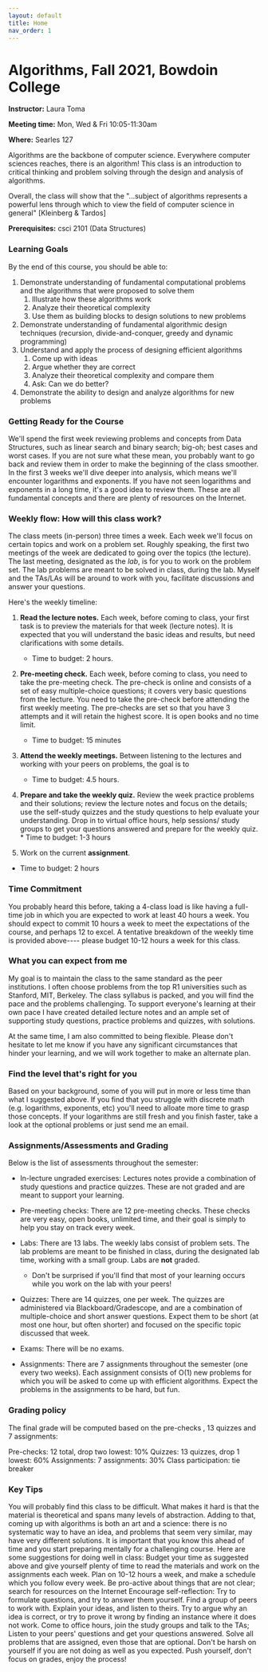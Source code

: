 ```yaml
---
layout: default 
title: Home 
nav_order: 1
---
```



# Algorithms,  Fall 2021, Bowdoin College 


**Instructor:** Laura Toma 

**Meeting time:** Mon, Wed & Fri 10:05-11:30am

**Where:** Searles 127


Algorithms are the backbone of computer science. Everywhere computer sciences reaches, there is an algorithm! This class is an introduction to critical thinking and problem solving through the design and analysis of algorithms.

Overall,  the class will show that the "...subject of algorithms represents a powerful lens through which to view the field of computer science in general" [Kleinberg & Tardos]

**Prerequisites:** csci 2101 (Data Structures)


### Learning Goals

By the end of this course, you should be able to:

  1. Demonstrate understanding of fundamental computational problems and the algorithms that were proposed to solve them
      1. Illustrate how these algorithms work
      2. Analyze their theoretical complexity 
      3. Use them as building blocks to design solutions to new problems 
  2. Demonstrate understanding of fundamental algorithmic design techniques (recursion, divide-and-conquer, greedy and dynamic programming)
  3. Understand and apply the process of designing efficient algorithms
      1. Come up with ideas
      2. Argue whether they are correct
      3. Analyze their theoretical complexity and compare them
      4. Ask: Can we do better?
  4. Demonstrate the ability to design and analyze algorithms for new problems 


### Getting Ready for the Course
We'll spend the first week reviewing problems and concepts from Data Structures, such as linear search and binary search; big-oh; best cases and worst cases. If you are not sure what these mean, you probably want to go back and review them in order to make the beginning of the class smoother.  
In the first 3 weeks we'll dive deeper into analysis, which means we'll encounter logarithms and exponents. If you have not seen logarithms and exponents in a long time, it's a good idea to review them. 
These are all fundamental concepts and there are plenty of resources on the Internet. 


### Weekly flow: How will this class work?
The class meets (in-person) three times a week.    Each week we'll focus on certain topics and  work on a problem set.  Roughly speaking, the first two meetings of the week  are dedicated to going over the topics (the lecture).  The last meeting, designated as the _lab_, is  for you to work on the problem set. The lab problems are meant to be solved in class, during the lab. Myself and the TAs/LAs will be around to work with you, facilitate discussions and answer your questions. 

Here's the weekly timeline:

  1. **Read the lecture notes.**    Each week, before coming to class, your first task is to preview  the materials for that week (lecture notes). It is expected that you will understand the basic ideas and results, but need clarifications with some details. 
   
     * Time to budget:  2 hours.

  2. **Pre-meeting check.**  Each week, before coming to class, you need to take the pre-meeting check.  The pre-check is online and consists of a set of  easy multiple-choice questions; it covers very basic questions from the lecture. You need to take the pre-check before attending the first weekly meeting. The pre-checks are set so that you have 3 attempts and it will retain the highest score. It is open books and  no time limit.  
   
     * Time to budget: 15 minutes
           
  3. **Attend the weekly meetings.** Between listening to the lectures and working with your peers on problems, the goal is to  
   
     * Time to budget: 4.5 hours. 

  4. **Prepare and take the weekly quiz.** Review  the week practice problems and their solutions; review the lecture notes and focus on the details; use the self-study quizzes and the study questions to help evaluate your understanding. Drop in to  virtual office hours, help sessions/ study groups to get your questions answered and prepare for the weekly quiz.
    * Time to budget: 1-3 hours 
  
  5. Work on the current **assignment**.
  
   * Time to budget: 2 hours 


  
### Time Commitment
You probably heard this before, taking a 4-class load is like having a full-time job in which you are expected to work at least 40 hours a week. You should expect to commit 10 hours a week to meet the expectations of the course, and perhaps 12 to excel. A tentative breakdown of the weekly time is provided above---- please budget 10-12 hours a week for this class.


### What you can expect from me
My goal is to maintain the class to the same standard  as the peer institutions. I often choose problems from the top R1 universities such as Stanford, MIT, Berkeley. The class syllabus is packed, and you will find the pace and the problems challenging. To support everyone's learning at their own pace  I have created detailed lecture notes and an ample set of supporting study questions, practice problems and quizzes, with solutions.

At the same time, I am also committed to being flexible. Please don't hesitate to let me know if you have any significant circumstances that hinder your learning, and we will work together to make an alternate plan. 


### Find the level that's right for you
Based on your background, some of you will put in more or less time than what I suggested above. If you find that you struggle with discrete math (e.g. logarithms, exponents, etc) you'll need to alloate more time to grasp those concepts. If your logarithms are still fresh and you finish faster, take a look at the optional problems or just send me an email. 

 

### Assignments/Assessments and Grading 
Below is the list of assessments throughout the semester:  

- In-lecture ungraded exercises:  Lectures notes provide a combination of study questions and practice quizzes. These are not graded and are meant to support your learning. 

- Pre-meeting checks:  There are 12 pre-meeting checks. These checks are very easy, open books, unlimited time, and their goal is simply to help you stay on track every week.

-  Labs: There are 13 labs. The weekly labs consist of problem sets. The lab problems are meant to be finished in class, during the designated lab time,  working with a small group.  Labs are **not** graded.  
    -  Don't be surprised if you'll find that most of your learning occurs while you work on the lab with your peers!

- Quizzes: There are 14 quizzes,  one per week. The quizzes are administered via Blackboard/Gradescope, and are  a combination of multiple-choice and short answer questions. Expect them to be short (at most one hour, but often shorter)  and focused on the specific topic discussed that week. 

- Exams: There will be no exams.

- Assignments: There are 7 assignments throughout the semester (one every two weeks). Each assignment consists of O(1) new problems for which you will be asked to come up with efficient algorithms. Expect the problems in the assignments to be hard, but fun. 


### Grading policy

The final grade will be computed based on the pre-checks , 13 quizzes and 7 assignments: 

Pre-checks:     12 total,  drop two lowest: 10% 
Quizzes:        13 quizzes, drop 1 lowest: 60%
Assignments:    7 assignments: 30% 
Class participation: tie breaker 



### Key Tips
You will probably find this class to be difficult. What makes it hard is that the material is theoretical and spans many levels of abstraction. Adding to that, coming up with algorithms is both an art and a science: there is no systematic way to have an idea, and problems that seem very similar, may have very different solutions. It is important that you know this ahead of time and you start preparing mentally for a challenging course.
Here are some suggestions for doing well in class:
Budget your time as suggested above and give yourself plenty of time to read the materials and work on the assignments each week. Plan on 10-12 hours a week, and make a schedule which you follow every week. 
Be pro-active about things that are not clear; search for resources on the Internet
Encourage self-reflection: Try to formulate questions, and try to answer them yourself.
Find a group of peers to work with. Explain your ideas, and listen to theirs. Try to argue why an idea is correct, or try to prove it wrong by finding an instance where it does not work.
Come to office hours, join the study groups and talk to the TAs; Listen to your peers' questions and get your questions answered.
Solve all problems that are assigned, even those that are optional.
Don't be harsh on yourself if you are not doing as well as you expected. Push yourself, don't focus on grades, enjoy the process!

